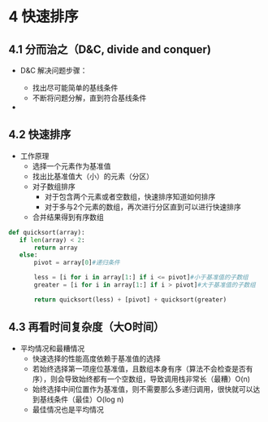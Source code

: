 # 4 快速排序

## 4.1 分而治之（D&C, divide and conquer)

- D&C 解决问题步骤：
  - 找出尽可能简单的基线条件
  - 不断将问题分解，直到符合基线条件

- 

## 4.2 快速排序

- 工作原理
  - 选择一个元素作为基准值
  - 找出比基准值大（小）的元素（分区）
  - 对子数组排序
    - 对于包含两个元素或者空数组，快速排序知道如何排序
    - 对于多与2个元素的数组，再次进行分区直到可以进行快速排序
  - 合并结果得到有序数组

```Python 
def quicksort(array):
​	if len(array) < 2:
​		return array
​	else:
​		pivot = array[0]#递归条件

​		less = [i for i in array[1:] if i <= pivot]#小于基准值的子数组
​		greater = [i for i in array[1:] if i > pivot]#大于基准值的子数组

​		return quicksort(less) + [pivot] + quicksort(greater)
```

## 4.3 再看时间复杂度（大O时间）

- 平均情况和最糟情况
  - 快速选择的性能高度依赖于基准值的选择
  - 若始终选择第一项座位基准值，且数组本身有序（算法不会检查是否有序），则会导致始终都有一个空数组，导致调用栈非常长（最糟）O(n)
  - 始终选择中间位置作为基准值，则不需要那么多递归调用，很快就可以达到基线条件（最佳）O(log n)
  - 最佳情况也是平均情况







































